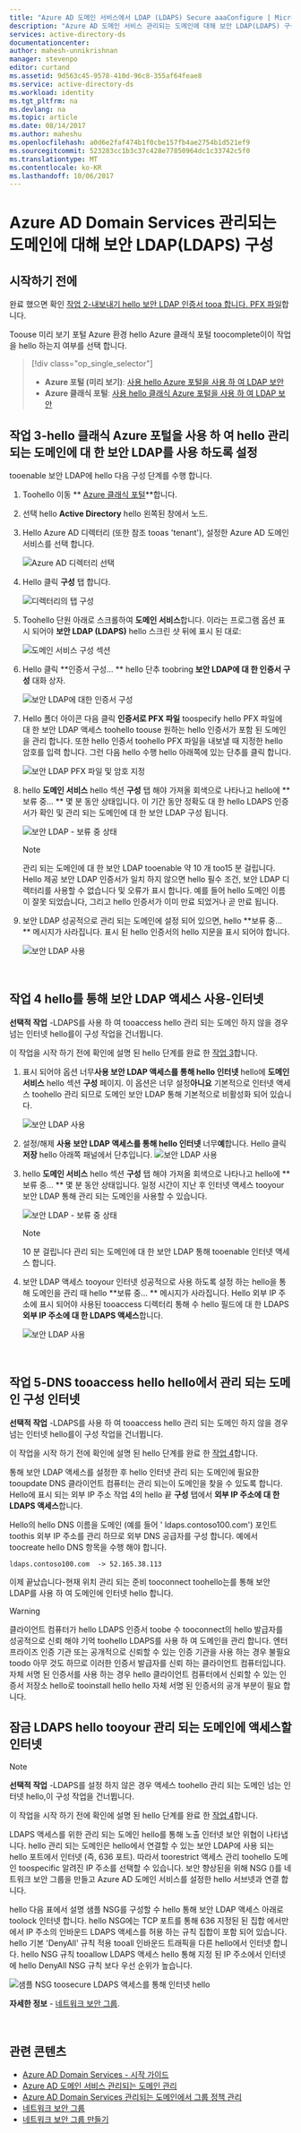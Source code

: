 ```yaml
---
title: "Azure AD 도메인 서비스에서 LDAP (LDAPS) Secure aaaConfigure | Microsoft Docs"
description: "Azure AD 도메인 서비스 관리되는 도메인에 대해 보안 LDAP(LDAPS) 구성"
services: active-directory-ds
documentationcenter: 
author: mahesh-unnikrishnan
manager: stevenpo
editor: curtand
ms.assetid: 9d563c45-9578-410d-96c8-355af64feae8
ms.service: active-directory-ds
ms.workload: identity
ms.tgt_pltfrm: na
ms.devlang: na
ms.topic: article
ms.date: 08/14/2017
ms.author: maheshu
ms.openlocfilehash: a0d6e2faf474b1f0cbe157fb4ae2754b1d521ef9
ms.sourcegitcommit: 523283cc1b3c37c428e77850964dc1c33742c5f0
ms.translationtype: MT
ms.contentlocale: ko-KR
ms.lasthandoff: 10/06/2017
---
```

# <a name="configure-secure-ldap-ldaps-for-an-azure-ad-domain-services-managed-domain"></a>Azure AD Domain Services 관리되는 도메인에 대해 보안 LDAP(LDAPS) 구성

## <a name="before-you-begin"></a>시작하기 전에
완료 했으면 확인 [작업 2-내보내기 hello 보안 LDAP 인증서 tooa 합니다. PFX 파일](active-directory-ds-admin-guide-configure-secure-ldap-export-pfx.md)합니다.

Toouse 미리 보기 포털 Azure 환경 hello Azure 클래식 포털 toocomplete이이 작업을 hello 하는지 여부를 선택 합니다.
> [!div class="op_single_selector"]
> * **Azure 포털 (미리 보기)**: [사용 hello Azure 포털을 사용 하 여 LDAP 보안](active-directory-ds-admin-guide-configure-secure-ldap-enable-ldaps.md)
> * **Azure 클래식 포털**: [사용 hello 클래식 Azure 포털을 사용 하 여 LDAP 보안](active-directory-ds-admin-guide-configure-secure-ldap-enable-ldaps-classic.md)
>
>


## <a name="task-3---enable-secure-ldap-for-hello-managed-domain-using-hello-classic-azure-portal"></a>작업 3-hello 클래식 Azure 포털을 사용 하 여 hello 관리 되는 도메인에 대 한 보안 LDAP를 사용 하도록 설정
tooenable 보안 LDAP에 hello 다음 구성 단계를 수행 합니다.

1. Toohello 이동 ** [Azure 클래식 포털](https://manage.windowsazure.com)**합니다.
2. 선택 hello **Active Directory** hello 왼쪽된 창에서 노드.
3. Hello Azure AD 디렉터리 (또한 참조 tooas 'tenant'), 설정한 Azure AD 도메인 서비스를 선택 합니다.

    ![Azure AD 디렉터리 선택](./media/active-directory-domain-services-getting-started/select-aad-directory.png)
4. Hello 클릭 **구성** 탭 합니다.

    ![디렉터리의 탭 구성](./media/active-directory-domain-services-getting-started/configure-tab.png)
5. Toohello 단원 아래로 스크롤하여 **도메인 서비스**합니다. 이라는 프로그램 옵션 표시 되어야 **보안 LDAP (LDAPS)** hello 스크린 샷 뒤에 표시 된 대로:

    ![도메인 서비스 구성 섹션](./media/active-directory-domain-services-admin-guide/secure-ldap-start.png)
6. Hello 클릭 **인증서 구성... ** hello 단추 toobring **보안 LDAP에 대 한 인증서 구성** 대화 상자.

    ![보안 LDAP에 대한 인증서 구성](./media/active-directory-domain-services-admin-guide/secure-ldap-configure-cert-page.png)
7. Hello 폴더 아이콘 다음 클릭 **인증서로 PFX 파일** toospecify hello PFX 파일에 대 한 보안 LDAP 액세스 toohello toouse 원하는 hello 인증서가 포함 된 도메인을 관리 합니다. 또한 hello 인증서 toohello PFX 파일을 내보낼 때 지정한 hello 암호를 입력 합니다. 그런 다음 hello 수행 hello 아래쪽에 있는 단추를 클릭 합니다.

    ![보안 LDAP PFX 파일 및 암호 지정](./media/active-directory-domain-services-admin-guide/secure-ldap-specify-pfx.png)
8. hello **도메인 서비스** hello 섹션 **구성** 탭 해야 가져올 회색으로 나타나고 hello에 **보류 중... ** 몇 분 동안 상태입니다. 이 기간 동안 정확도 대 한 hello LDAPS 인증서가 확인 및 관리 되는 도메인에 대 한 보안 LDAP 구성 됩니다.

    ![보안 LDAP - 보류 중 상태](./media/active-directory-domain-services-admin-guide/secure-ldap-pending-state.png)

   > [!NOTE]
   > 관리 되는 도메인에 대 한 보안 LDAP tooenable 약 10 개 too15 분 걸립니다. Hello 제공 보안 LDAP 인증서가 일치 하지 않으면 hello 필수 조건, 보안 LDAP 디렉터리를 사용할 수 없습니다 및 오류가 표시 합니다. 예를 들어 hello 도메인 이름이 잘못 되었습니다, 그리고 hello 인증서가 이미 만료 되었거나 곧 만료 됩니다.
   >
   >

9. 보안 LDAP 성공적으로 관리 되는 도메인에 설정 되어 있으면, hello **보류 중... ** 메시지가 사라집니다. 표시 된 hello 인증서의 hello 지문을 표시 되어야 합니다.

    ![보안 LDAP 사용](./media/active-directory-domain-services-admin-guide/secure-ldap-enabled.png)

<br>

## <a name="task-4---enable-secure-ldap-access-over-hello-internet"></a>작업 4 hello를 통해 보안 LDAP 액세스 사용-인터넷
**선택적 작업** -LDAPS를 사용 하 여 tooaccess hello 관리 되는 도메인 하지 않을 경우 넘는 인터넷 hello를이 구성 작업을 건너뜁니다.

이 작업을 시작 하기 전에 확인에 설명 된 hello 단계를 완료 한 [작업 3](#task-3---enable-secure-ldap-for-the-managed-domain-using-the-classic-azure-portal)합니다.

1. 표시 되어야 옵션 너무**사용 보안 LDAP 액세스를 통해 hello 인터넷** hello에 **도메인 서비스** hello 섹션 **구성** 페이지. 이 옵션은 너무 설정**아니요** 기본적으로 인터넷 액세스 toohello 관리 되므로 도메인 보안 LDAP 통해 기본적으로 비활성화 되어 있습니다.

    ![보안 LDAP 사용](./media/active-directory-domain-services-admin-guide/secure-ldap-enabled2.png)
2. 설정/해제 **사용 보안 LDAP 액세스를 통해 hello 인터넷** 너무**예**합니다. Hello 클릭 **저장** hello 아래쪽 패널에서 단추입니다.
    ![보안 LDAP 사용](./media/active-directory-domain-services-admin-guide/secure-ldap-enable-internet-access.png)
3. hello **도메인 서비스** hello 섹션 **구성** 탭 해야 가져올 회색으로 나타나고 hello에 **보류 중... ** 몇 분 동안 상태입니다. 일정 시간이 지난 후 인터넷 액세스 tooyour 보안 LDAP 통해 관리 되는 도메인을 사용할 수 있습니다.

    ![보안 LDAP - 보류 중 상태](./media/active-directory-domain-services-admin-guide/secure-ldap-enable-internet-access-pending-state.png)

   > [!NOTE]
   > 10 분 걸립니다 관리 되는 도메인에 대 한 보안 LDAP 통해 tooenable 인터넷 액세스 합니다.
   >
   >
4. 보안 LDAP 액세스 tooyour 인터넷 성공적으로 사용 하도록 설정 하는 hello을 통해 도메인을 관리 때 hello **보류 중... ** 메시지가 사라집니다. Hello 외부 IP 주소에 표시 되어야 사용된 tooaccess 디렉터리 통해 수 hello 필드에 대 한 LDAPS **외부 IP 주소에 대 한 LDAPS 액세스**합니다.

    ![보안 LDAP 사용](./media/active-directory-domain-services-admin-guide/secure-ldap-internet-access-enabled.png)

<br>

## <a name="task-5---configure-dns-tooaccess-hello-managed-domain-from-hello-internet"></a>작업 5-DNS tooaccess hello hello에서 관리 되는 도메인 구성 인터넷
**선택적 작업** -LDAPS를 사용 하 여 tooaccess hello 관리 되는 도메인 하지 않을 경우 넘는 인터넷 hello를이 구성 작업을 건너뜁니다.

이 작업을 시작 하기 전에 확인에 설명 된 hello 단계를 완료 한 [작업 4](#task-4---enable-secure-ldap-access-over-the-internet)합니다.

통해 보안 LDAP 액세스를 설정한 후 hello 인터넷 관리 되는 도메인에 필요한 tooupdate DNS 클라이언트 컴퓨터는 관리 되는이 도메인을 찾을 수 있도록 합니다. Hello에 표시 되는 외부 IP 주소 작업 4의 hello 끝 **구성** 탭에서 **외부 IP 주소에 대 한 LDAPS 액세스**합니다.

Hello의 hello DNS 이름을 도메인 (예를 들어 ' ldaps.contoso100.com') 포인트 toothis 외부 IP 주소를 관리 하므로 외부 DNS 공급자를 구성 합니다. 예에서 toocreate hello DNS 항목을 수행 해야 합니다.

    ldaps.contoso100.com  -> 52.165.38.113

이제 끝났습니다-현재 위치 관리 되는 준비 tooconnect toohello는를 통해 보안 LDAP를 사용 하 여 도메인에 인터넷 hello 합니다.

> [!WARNING]
> 클라이언트 컴퓨터가 hello LDAPS 인증서 toobe 수 tooconnect의 hello 발급자를 성공적으로 신뢰 해야 기억 toohello LDAPS를 사용 하 여 도메인을 관리 합니다. 엔터프라이즈 인증 기관 또는 공개적으로 신뢰할 수 있는 인증 기관을 사용 하는 경우 불필요 toodo 아무 것도 하므로 이러한 인증서 발급자를 신뢰 하는 클라이언트 컴퓨터입니다. 자체 서명 된 인증서를 사용 하는 경우 hello 클라이언트 컴퓨터에서 신뢰할 수 있는 인증서 저장소 hello로 tooinstall hello hello 자체 서명 된 인증서의 공개 부분이 필요 합니다.
>
>


## <a name="lock-down-ldaps-access-tooyour-managed-domain-over-hello-internet"></a>잠금 LDAPS hello tooyour 관리 되는 도메인에 액세스할 인터넷
> [!NOTE]
> **선택적 작업** -LDAPS를 설정 하지 않은 경우 액세스 toohello 관리 되는 도메인 넘는 인터넷 hello,이 구성 작업을 건너뜁니다.
>
>

이 작업을 시작 하기 전에 확인에 설명 된 hello 단계를 완료 한 [작업 4](#task-4---enable-secure-ldap-access-over-the-internet)합니다.

LDAPS 액세스를 위한 관리 되는 도메인 hello를 통해 노출 인터넷 보안 위협이 나타냅니다. hello 관리 되는 도메인은 hello에서 연결할 수 있는 보안 LDAP에 사용 되는 hello 포트에서 인터넷 (즉, 636 포트). 따라서 toorestrict 액세스 관리 toohello 도메인 toospecific 알려진 IP 주소를 선택할 수 있습니다. 보안 향상된을 위해 NSG ()를 네트워크 보안 그룹을 만들고 Azure AD 도메인 서비스를 설정한 hello 서브넷과 연결 합니다.

hello 다음 표에서 설명 샘플 NSG를 구성할 수 hello 통해 보안 LDAP 액세스 아래로 toolock 인터넷 합니다. hello NSG에는 TCP 포트를 통해 636 지정된 된 집합 에서만에서 IP 주소의 인바운드 LDAPS 액세스를 허용 하는 규칙 집합이 포함 되어 있습니다. hello 기본 'DenyAll' 규칙 적용 tooall 인바운드 트래픽을 다른 hello에서 인터넷 합니다. hello NSG 규칙 tooallow LDAPS 액세스 hello 통해 지정 된 IP 주소에서 인터넷에 hello DenyAll NSG 규칙 보다 우선 순위가 높습니다.

![샘플 NSG toosecure LDAPS 액세스를 통해 인터넷 hello](./media/active-directory-domain-services-admin-guide/secure-ldap-sample-nsg.png)

**자세한 정보** - [네트워크 보안 그룹](../virtual-network/virtual-networks-nsg.md).

<br>

## <a name="related-content"></a>관련 콘텐츠
* [Azure AD Domain Services - 시작 가이드](active-directory-ds-getting-started.md)
* [Azure AD 도메인 서비스 관리되는 도메인 관리](active-directory-ds-admin-guide-administer-domain.md)
* [Azure AD Domain Services 관리되는 도메인에서 그룹 정책 관리](active-directory-ds-admin-guide-administer-group-policy.md)
* [네트워크 보안 그룹](../virtual-network/virtual-networks-nsg.md)
* [네트워크 보안 그룹 만들기](../virtual-network/virtual-networks-create-nsg-arm-pportal.md)
